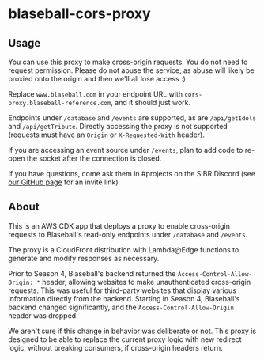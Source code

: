 # blaseball-cors-proxy

## Usage

You can use this proxy to make cross-origin requests. You do not need to request permission. Please do not abuse the service, as abuse will likely be proxied onto the origin and then we'll all lose access :)

Replace `www.blaseball.com` in your endpoint URL with `cors-proxy.blaseball-reference.com`, and it should just work.

Endpoints under `/database` and `/events` are supported, as are `/api/getIdols` and `/api/getTribute`. Directly accessing the proxy is not supported (requests must have an `Origin` or `X-Requested-With` header).

If you are accessing an event source under `/events`, plan to add code to re-open the socket after the connection is closed.

If you have questions, come ask them in #projects on the SIBR Discord (see [our GitHub page](https://github.com/Society-for-Internet-Blaseball-Research) for an invite link).

## About

This is an AWS CDK app that deploys a proxy to enable cross-origin requests to Blaseball's read-only endpoints under `/database` and `/events`.

The proxy is a CloudFront distribution with Lambda@Edge functions to generate and modify responses as necessary.

Prior to Season 4, Blaseball's backend returned the `Access-Control-Allow-Origin: *` header, allowing websites to make unauthenticated cross-origin requests.
This was useful for third-party websites that display various information directly from the backend.
Starting in Season 4, Blaseball's backend changed significantly, and the `Access-Control-Allow-Origin` header was dropped.

We aren't sure if this change in behavior was deliberate or not.
This proxy is designed to be able to replace the current proxy logic with new redirect logic, without breaking consumers, if cross-origin headers return.
